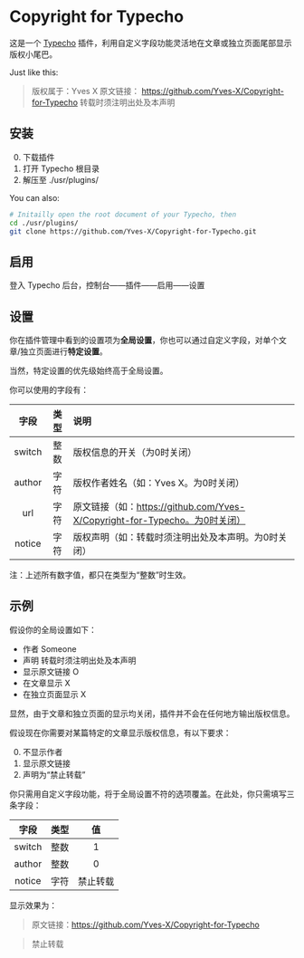 # Copyright for Typecho

这是一个 [Typecho](https://github.com/typecho/typecho) 插件，利用自定义字段功能灵活地在文章或独立页面尾部显示版权小尾巴。

Just like this:

> 版权属于：Yves X
> 原文链接： https://github.com/Yves-X/Copyright-for-Typecho
> 转载时须注明出处及本声明

## 安装

0. 下载插件
0. 打开 Typecho 根目录
0. 解压至 ./usr/plugins/

You can also:

```bash
# Initailly open the root document of your Typecho, then
cd ./usr/plugins/
git clone https://github.com/Yves-X/Copyright-for-Typecho.git
```

## 启用

登入 Typecho 后台，控制台——插件——启用——设置

## 设置

你在插件管理中看到的设置项为**全局设置**，你也可以通过自定义字段，对单个文章/独立页面进行**特定设置**。

当然，特定设置的优先级始终高于全局设置。

你可以使用的字段有：

| 字段 |类型|说明|
|:---:|:---:|:----|
|switch|整数|版权信息的开关（为0时关闭）|
|author|字符|版权作者姓名（如：Yves X。为0时关闭）|
|url|字符|原文链接（如：https://github.com/Yves-X/Copyright-for-Typecho。为0时关闭）|
|notice|字符|版权声明（如：转载时须注明出处及本声明。为0时关闭）|

注：上述所有数字值，都只在类型为“整数”时生效。

## 示例

假设你的全局设置如下：

- 作者 Someone
- 声明 转载时须注明出处及本声明
- 显示原文链接 O
- 在文章显示 X
- 在独立页面显示 X

显然，由于文章和独立页面的显示均关闭，插件并不会在任何地方输出版权信息。

假设现在你需要对某篇特定的文章显示版权信息，有以下要求：

0. 不显示作者
0. 显示原文链接
0. 声明为“禁止转载”

你只需用自定义字段功能，将于全局设置不符的选项覆盖。在此处，你只需填写三条字段：

| 字段 |类型|值|
|:---:|:---:|:----:|
|switch|整数|1|
|author|整数|0|
|notice|字符|禁止转载|

显示效果为：

> 原文链接：https://github.com/Yves-X/Copyright-for-Typecho

> 禁止转载